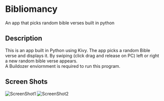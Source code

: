 # Bibliomancy
An app that picks random bible verses built in python

## Description
This is an app built in Python using Kivy. The app picks a random Bible verse and displays it. By swiping (click drag and release on PC) left or right a new random bible verse appears.  
A Buildozer enviornment is required to run this program. 

## Screen Shots

![ScreenShot1](https://github.com/Grivois/Bibliomancy/tree/main/Assets/Screenshot_1.png)
![ScreenShot2](https://github.com/Grivois/Bibliomancy/tree/main/Assets/Screenshot_2.png)

